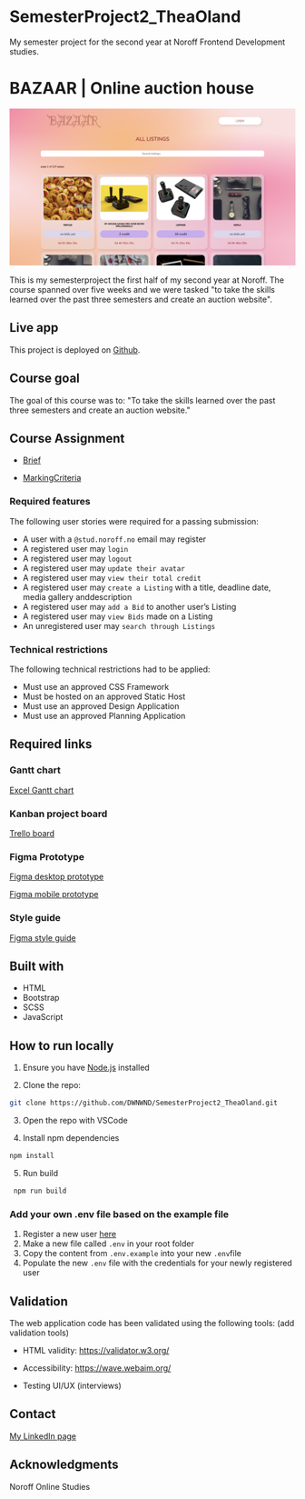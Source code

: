 # SemesterProject2_TheaOland

My semester project for the second year at Noroff Frontend Development studies.

# BAZAAR | Online auction house

![app-screenshot](/docs/deployedSiteScreenshot_may2024.png)

This is my semesterproject the first half of my second year at Noroff. The course spanned over five weeks and we were tasked "to take the skills learned over the past three semesters and create an auction website".

## Live app

This project is deployed on [Github](https://dwnwnd.github.io/SemesterProject2_TheaOland/).

## Course goal

The goal of this course was to:
"To take the skills learned over the past three semesters and create an auction website."

## Course Assignment

- [Brief](/docs/SemesterProject2_brief_NoroffFront-endDevelopment.pdf)

- [MarkingCriteria](/docs/SemesterProject2_MarkingCriteria_NoroffFront-endDevelopment.pdf)

### Required features

The following user stories were required for a passing submission:

- A user with a `@stud.noroff.no` email may register
- A registered user may `login`
- A registered user may `logout`
- A registered user may `update their avatar`
- A registered user may `view their total credit`
- A registered user may `create a Listing` with a title, deadline date, media gallery anddescription
- A registered user may `add a Bid` to another user’s Listing
- A registered user may `view Bids` made on a Listing
- An unregistered user may `search through Listings`

### Technical restrictions

The following technical restrictions had to be applied:

- Must use an approved CSS Framework
- Must be hosted on an approved Static Host
- Must use an approved Design Application
- Must use an approved Planning Application

## Required links

### Gantt chart

[Excel Gantt chart](/docs/GanttChart_SemestetrProject2_TheaOland.xlsx)

### Kanban project board

[Trello board](https://trello.com/b/ap5iWvZj/semester-project-2)

### Figma Prototype

[Figma desktop prototype](https://www.figma.com/proto/fEF9XXRMWkV3eB73iZBU9C/SemesterProject2?page-id=0%3A1&node-id=1-211&viewport=76%2C774%2C0.14&t=sV0egDxbisEinqsy-1&scaling=min-zoom&starting-point-node-id=1%3A211)

[Figma mobile prototype](https://www.figma.com/proto/fEF9XXRMWkV3eB73iZBU9C/SemesterProject2?page-id=1%3A106&node-id=1-323&viewport=136%2C521%2C0.36&t=EwEUNd5y8YQERm6c-1&scaling=min-zoom&starting-point-node-id=1%3A323)

### Style guide

[Figma style guide](https://www.figma.com/file/fEF9XXRMWkV3eB73iZBU9C/SemesterProject2?type=design&node-id=32%3A984&mode=design&t=rbl7PndHnnI7GFk3-1)

## Built with

- HTML
- Bootstrap
- SCSS
- JavaScript

## How to run locally

1. Ensure you have [Node.js](https://nodejs.org/) installed

2. Clone the repo:

```bash
git clone https://github.com/DWNWND/SemesterProject2_TheaOland.git
```

3. Open the repo with VSCode

4. Install npm dependencies

```bash
npm install
```

5. Run build

```bash
 npm run build
```

### Add your own **.env** file based on the example file

1. Register a new user [here](https://dwnwnd.github.io/SemesterProject2_TheaOland/)
2. Make a new file called `.env` in your root folder
3. Copy the content from `.env.example` into your new `.env`file
4. Populate the new `.env` file with the credentials for your newly registered user

## Validation

The web application code has been validated using the following tools:
(add validation tools)

- HTML validity: <https://validator.w3.org/>

- Accessibility: <https://wave.webaim.org/>

- Testing UI/UX (interviews)

## Contact

[My LinkedIn page](https://www.linkedin.com/in/thea-oland-b38175139/)

## Acknowledgments

Noroff Online Studies
